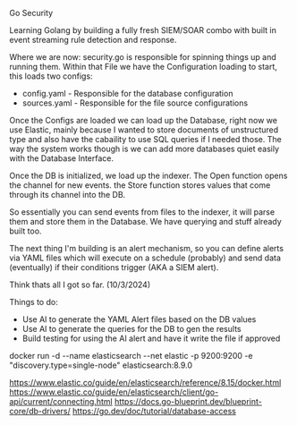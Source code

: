 Go Security 

Learning Golang by building a fully fresh SIEM/SOAR combo with built in event streaming rule detection and response.

Where we are now:
security.go is responsible for spinning things up and running them. 
Within that File we have the Configuration loading to start, this loads two configs:
- config.yaml - Responsible for the database configuration
- sources.yaml - Responsible for the file source configurations

Once the Configs are loaded we can load up the Database, right now we use Elastic, mainly because I wanted to store documents of unstructured type and also have the cabaility to use SQL queries if I needed those.
The way the system works though is we can add more databases quiet easily with the Database Interface.

Once the DB is initialized, we load up the indexer. The Open function opens the channel for new events. the Store function stores values that come through its channel into the DB.

So essentially you can send events from files to the indexer, it will parse them and store them in the Database.
We have querying and stuff already built too.

The next thing I'm building is an alert mechanism, so you can define alerts via YAML files which will execute on a schedule (probably) and send data (eventually) if their conditions trigger (AKA a SIEM alert).

Think thats all I got so far. (10/3/2024)

Things to do:
- Use AI to generate the YAML Alert files based on the DB values
- Use AI to generate the queries for the DB to gen the results
- Build testing for using the AI alert and have it write the file if approved


docker run -d --name elasticsearch --net elastic -p 9200:9200 -e "discovery.type=single-node" elasticsearch:8.9.0

https://www.elastic.co/guide/en/elasticsearch/reference/8.15/docker.html
https://www.elastic.co/guide/en/elasticsearch/client/go-api/current/connecting.html
https://docs.go-blueprint.dev/blueprint-core/db-drivers/
https://go.dev/doc/tutorial/database-access